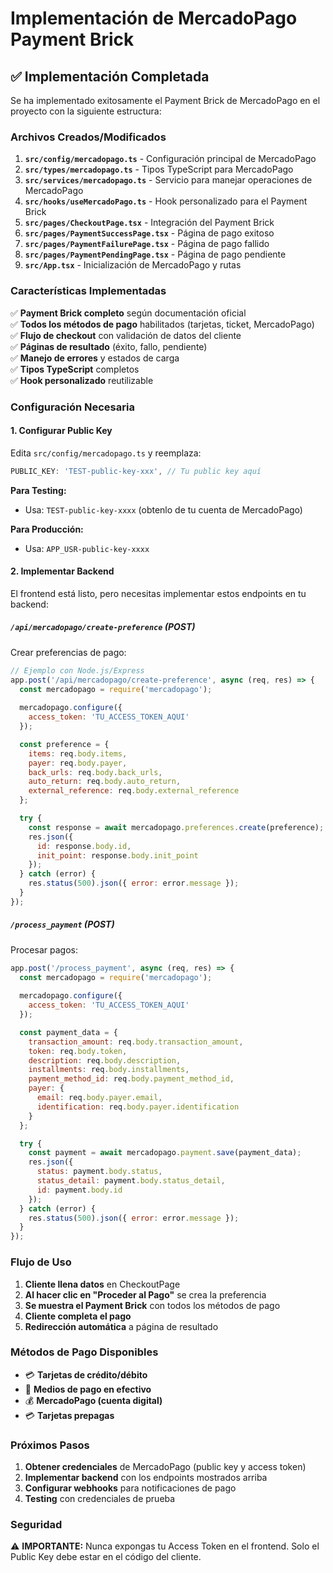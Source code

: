 # Implementación de MercadoPago Payment Brick

## ✅ Implementación Completada

Se ha implementado exitosamente el Payment Brick de MercadoPago en el proyecto con la siguiente estructura:

### Archivos Creados/Modificados

1. **`src/config/mercadopago.ts`** - Configuración principal de MercadoPago
2. **`src/types/mercadopago.ts`** - Tipos TypeScript para MercadoPago
3. **`src/services/mercadopago.ts`** - Servicio para manejar operaciones de MercadoPago
4. **`src/hooks/useMercadoPago.ts`** - Hook personalizado para el Payment Brick
5. **`src/pages/CheckoutPage.tsx`** - Integración del Payment Brick
6. **`src/pages/PaymentSuccessPage.tsx`** - Página de pago exitoso
7. **`src/pages/PaymentFailurePage.tsx`** - Página de pago fallido  
8. **`src/pages/PaymentPendingPage.tsx`** - Página de pago pendiente
9. **`src/App.tsx`** - Inicialización de MercadoPago y rutas

### Características Implementadas

✅ **Payment Brick completo** según documentación oficial  
✅ **Todos los métodos de pago** habilitados (tarjetas, ticket, MercadoPago)  
✅ **Flujo de checkout** con validación de datos del cliente  
✅ **Páginas de resultado** (éxito, fallo, pendiente)  
✅ **Manejo de errores** y estados de carga  
✅ **Tipos TypeScript** completos  
✅ **Hook personalizado** reutilizable  

### Configuración Necesaria

#### 1. Configurar Public Key

Edita `src/config/mercadopago.ts` y reemplaza:

```typescript
PUBLIC_KEY: 'TEST-public-key-xxx', // Tu public key aquí
```

**Para Testing:**
- Usa: `TEST-public-key-xxxx` (obtenlo de tu cuenta de MercadoPago)

**Para Producción:**  
- Usa: `APP_USR-public-key-xxxx`

#### 2. Implementar Backend

El frontend está listo, pero necesitas implementar estos endpoints en tu backend:

##### `/api/mercadopago/create-preference` (POST)
Crear preferencias de pago:

```javascript
// Ejemplo con Node.js/Express
app.post('/api/mercadopago/create-preference', async (req, res) => {
  const mercadopago = require('mercadopago');
  
  mercadopago.configure({
    access_token: 'TU_ACCESS_TOKEN_AQUI'
  });

  const preference = {
    items: req.body.items,
    payer: req.body.payer,
    back_urls: req.body.back_urls,
    auto_return: req.body.auto_return,
    external_reference: req.body.external_reference
  };

  try {
    const response = await mercadopago.preferences.create(preference);
    res.json({
      id: response.body.id,
      init_point: response.body.init_point
    });
  } catch (error) {
    res.status(500).json({ error: error.message });
  }
});
```

##### `/process_payment` (POST)
Procesar pagos:

```javascript
app.post('/process_payment', async (req, res) => {
  const mercadopago = require('mercadopago');
  
  mercadopago.configure({
    access_token: 'TU_ACCESS_TOKEN_AQUI'
  });

  const payment_data = {
    transaction_amount: req.body.transaction_amount,
    token: req.body.token,
    description: req.body.description,
    installments: req.body.installments,
    payment_method_id: req.body.payment_method_id,
    payer: {
      email: req.body.payer.email,
      identification: req.body.payer.identification
    }
  };

  try {
    const payment = await mercadopago.payment.save(payment_data);
    res.json({
      status: payment.body.status,
      status_detail: payment.body.status_detail,
      id: payment.body.id
    });
  } catch (error) {
    res.status(500).json({ error: error.message });
  }
});
```

### Flujo de Uso

1. **Cliente llena datos** en CheckoutPage
2. **Al hacer clic en "Proceder al Pago"** se crea la preferencia
3. **Se muestra el Payment Brick** con todos los métodos de pago
4. **Cliente completa el pago** 
5. **Redirección automática** a página de resultado

### Métodos de Pago Disponibles

- 💳 **Tarjetas de crédito/débito**
- 🎫 **Medios de pago en efectivo**  
- 💰 **MercadoPago (cuenta digital)**
- 💳 **Tarjetas prepagas**

### Próximos Pasos

1. **Obtener credenciales** de MercadoPago (public key y access token)
2. **Implementar backend** con los endpoints mostrados arriba
3. **Configurar webhooks** para notificaciones de pago
4. **Testing** con credenciales de prueba

### Seguridad

⚠️ **IMPORTANTE:** Nunca expongas tu Access Token en el frontend. Solo el Public Key debe estar en el código del cliente.